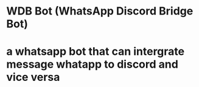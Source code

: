 #  WDB Bot (WhatsApp Discord Bridge Bot)
#  a whatsapp bot that can intergrate message whatapp to discord and vice versa
